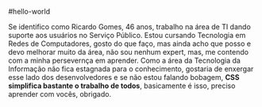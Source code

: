 #hello-world

Se identifico como Ricardo Gomes, 46 anos, trabalho na área de TI dando suporte aos usuários no Serviço Público.
Estou cursando Tecnologia em Redes de Computadores, gosto do que faço, mas ainda acho que posso e devo melhorar muito da área, não sou nenhum expert, mas, me contendo com a minha persevernça em aprender.
Como a área da Tecnologia da Informação não fica estagnada para o conhecimento, gostaria de enxergar esse lado dos desenvolvedores e se não estou falando bobagem, <b>CSS simplifica bastante o trabalho de todos</b>, basicamente é isso, preciso aprender com vocês, obrigado. 
